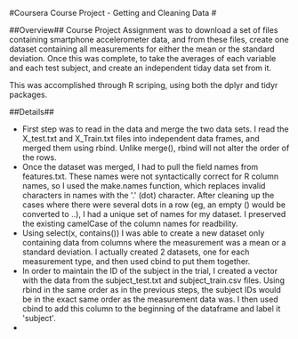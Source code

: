#Coursera Course Project - Getting and Cleaning Data #

##Overview##
Course Project Assignment was to download a set of files containing smartphone accelerometer data, and from these files, create one dataset containing all measurements for either the mean or the standard deviation. Once this was complete, to take the averages of each variable and each test subject, and create an independent tiday data set from it. 

This was accomplished through R scriping, using both the dplyr and tidyr packages. 

##Details##

* First step was to read in the data and merge the two data sets. I read the X_test.txt and X_Train.txt files into independent data frames, and merged them using rbind. Unlike merge(), rbind will not alter the order of the rows. 
* Once the dataset was merged, I had to pull the field names from features.txt. These names were not syntactically correct for R column names, so I used the make.names function, which replaces invalid characters in names with the '.' (dot) character. After cleaning up the cases where there were several dots in a row (eg, an empty () would be converted to ..), I had a unique set of names for my dataset. I preserved the existing camelCase of the column names for readbility. 
* Using select(x, contains()) I was able to create a new dataset only containing data from columns where the measurement was a mean or a standard deviation. I actually created 2 datasets, one for each measurement type, and then used cbind to put them together. 
* In order to maintain the ID of the subject in the trial, I created a vector with the data from the subject_test.txt and subject_train.csv files. Using rbind in the same order as in the previous steps, the subject IDs would be in the exact same order as the measurement data was. I then used cbind to add this column to the beginning of the dataframe and label it 'subject'. 
* 
